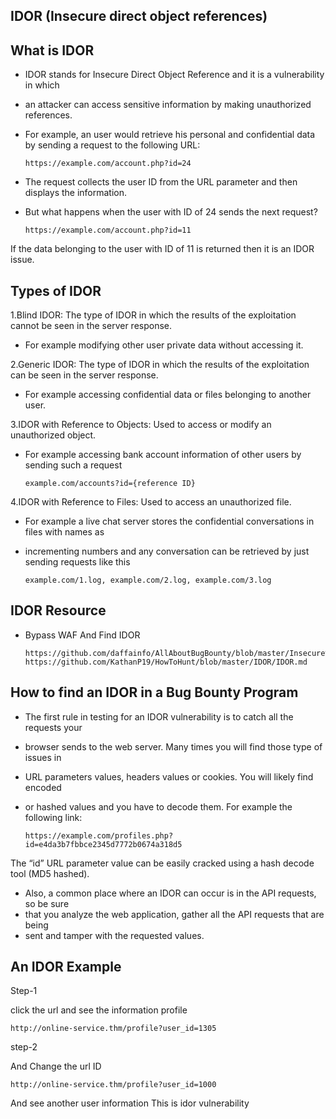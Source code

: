   ## IDOR (Insecure direct object references)
  
   ## What is IDOR
  - IDOR stands for Insecure Direct Object Reference and it is a vulnerability in which
  - an attacker can access sensitive information by making unauthorized references. 
  - For example, an user would retrieve his personal and confidential data by sending a request to the following URL:
      
        https://example.com/account.php?id=24
      
  - The request collects the user ID from the URL parameter and then displays the information.
  - But what happens when the user with ID of 24 sends the next request?
   
        https://example.com/account.php?id=11
      
   If the data belonging to the user with ID of 11 is returned then it is an IDOR issue.
   
   ## Types of IDOR
   1.Blind IDOR: The type of IDOR in which the results of the exploitation cannot be seen in the server response. 
  - For example modifying other user private data without accessing it.
   
   2.Generic IDOR: The type of IDOR in which the results of the exploitation can be seen in the server response. 
 - For example accessing confidential data or files belonging to another user.
   
  3.IDOR with Reference to Objects: Used to access or modify an unauthorized object. 
 - For example accessing bank account information of other users by sending such a request
   
       example.com/accounts?id={reference ID}
      
  4.IDOR with Reference to Files: Used to access an unauthorized file. 
 - For example a live chat server stores the confidential conversations in files with names as 
 - incrementing numbers and any conversation can be retrieved by just sending requests like this
   
       example.com/1.log, example.com/2.log, example.com/3.log 
       
   
  ## IDOR Resource
  
   - Bypass WAF And Find IDOR 
   
         https://github.com/daffainfo/AllAboutBugBounty/blob/master/Insecure%20Direct%20Object%20References.md
         https://github.com/KathanP19/HowToHunt/blob/master/IDOR/IDOR.md
       
    
   ## How to find an IDOR in a Bug Bounty Program
   
   - The first rule in testing for an IDOR vulnerability is to catch all the requests your
   - browser sends to the web server. Many times you will find those type of issues in 
   - URL parameters values, headers values or cookies. You will likely find encoded 
   - or hashed values and you have to decode them. For example the following link:
   
         https://example.com/profiles.php?id=e4da3b7fbbce2345d7772b0674a318d5
     
  The “id” URL parameter value can be easily cracked using a hash decode tool (MD5 hashed).
   
  - Also, a common place where an IDOR can occur is in the API requests, so be sure
  - that you analyze the web application, gather all the API requests that are being 
  - sent and tamper with the requested values.
   
  ## An IDOR Example  
  
   Step-1
  
   click the url and see the information profile 
     
    http://online-service.thm/profile?user_id=1305 
       
   step-2 
    
   And Change the url ID 
       
    http://online-service.thm/profile?user_id=1000
        
   And see another user information This is idor vulnerability  
